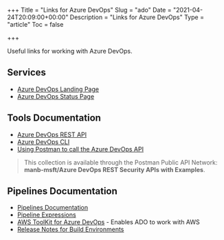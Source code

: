 +++
Title = "Links for Azure DevOps"
Slug = "ado"
Date = "2021-04-24T20:09:00+00:00"
Description = "Links for Azure DevOps"
Type = "article"
Toc = false

+++

Useful links for working with Azure DevOps.

<!--more-->

## Services

- [Azure DevOps Landing Page](https://dev.azure.com/)
- [Azure DevOps Status Page](https://status.dev.azure.com/)

## Tools Documentation

- [Azure DevOps REST API](https://docs.microsoft.com/en-us/rest/api/azure/devops)
- [Azure DevOps CLI](https://docs.microsoft.com/en-us/azure/devops/cli/quick-reference?view=azure-devops)
- [Using Postman to call the Azure DevOps API](https://sanderh.dev/call-Azure-DevOps-REST-API-Postman/)

> This collection is available through the Postman Public API Network: **manb-msft/Azure DevOps REST Security APIs with Examples**.

## Pipelines Documentation

- [Pipelines Documentation](https://docs.microsoft.com/en-gb/azure/devops/pipelines/)
- [Pipeline Expressions](https://docs.microsoft.com/en-gb/azure/devops/pipelines/process/expressions?view=azure-devops)
- [AWS ToolKit for Azure DevOps](https://docs.aws.amazon.com/vsts/index.html) - Enables ADO to work with AWS
- [Release Notes for Build Environments](https://github.com/actions/virtual-environments/releases)

